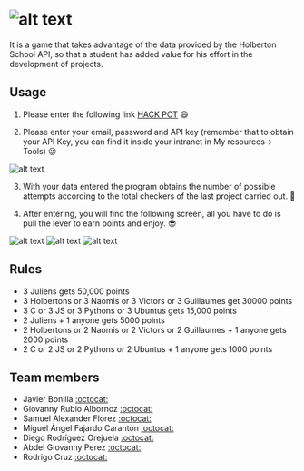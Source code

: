 # ![alt text](https://a.imge.to/2019/10/05/vEiYLk.png "Hack Pot Logo")

It is a game that takes advantage of the data provided by the Holberton School API, so that a student has added value for his effort in the development of projects.

## Usage

1. Please enter the following link [HACK POT](https://hackpot-holbi.firebaseapp.com/) :smile:

2. Please enter your email, password and API key (remember that to obtain your API Key, you can find it inside your intranet in My resources-> Tools) :wink:

![alt text](https://c.imge.to/2019/10/05/vEiRhm.png "Hack Pot login")

3. With your data entered the program obtains the number of possible attempts according to the total checkers of the last project carried out. :muscle:

4. After entering, you will find the following screen, all you have to do is pull the lever to earn points and enjoy. :sunglasses:

![alt text](https://b.imge.to/2019/10/05/vEnvuy.png "Hack Pot main")
![alt text](https://i.imgur.com/u70hLx1.png "Hack Pot 2 main screen")
![alt text](https://i.imgur.com/8KJSbw6.png "Hack Pot 3 main screen")

## Rules
- 3 Juliens gets 50,000 points
- 3 Holbertons or 3 Naomis or 3 Victors or 3 Guillaumes get 30000 points
- 3 C or 3 JS or 3 Pythons or 3 Ubuntus gets 15,000 points
- 2 Juliens + 1 anyone gets 5000 points
- 2 Holbertons or 2 Naomis or 2 Victors or 2 Guillaumes + 1 anyone gets 2000 points
- 2 C or 2 JS or 2 Pythons or 2 Ubuntus + 1 anyone gets 1000 points

## Team members
- Javier Bonilla [:octocat:](https://github.com/javb92)
- Giovanny Rubio Albornoz [:octocat:](https://github.com/GioRubioHolberton)
- Samuel Alexander Florez [:octocat:](https://github.com/muxanz)
- Miguel Ángel Fajardo Carantón [:octocat:](https://github.com/miguelfajardoc)
- Diego Rodríguez Orejuela [:octocat:](https://github.com/DiegoOrejuela)
- Abdel Giovanny Perez [:octocat:](https://github.com/ledbagholberton)
- Rodrigo Cruz [:octocat:](https://github.com/)
